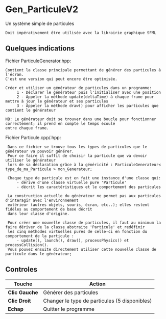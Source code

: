 # Gen_ParticuleV2

  Un système simple de particules
  
    Doit impérativement être utilisée avec la librairie graphique SFML

## Quelques indications

  Fichier ParticuleGenerator.hpp:
  
    Contient la classe principale permettant de générer des particules à l'écran.
    C'est une version qui peut encore être optimisée.

    Créer et utiliser un générateur de particules dans un programme:
         1 - Déclarer le générateur puis l'initialiser avec une position
         2 - Appeler la méthode update(deltaTime) à chaque frame pour mettre à jour le générateur et ses particules
         3 - Appeler la méthode draw() pour afficher les particules que contient le générateur

    NB: Le générateur doit se trouver dans une boucle pour fonctionner correctement; il prend en compte le temps écoulé
    entre chaque frame.
    
  Fichier Particule.cpp/.hpp:
  
     Dans ce fichier se trouve tous les types de particules que le générateur va pouvoir générer.
     Pour ce faire il suffit de choisir la particule que va devoir utiliser le générateur
     lors de sa déclaration grâce à la généricité : ParticuleGenerateur< type_de_ma_Particule > mon_Generateur;

     Chaque type de particule est en fait une instance d'une classe qui: 
         - dérive d'une classe virtuelle pure 'Particule'
         - décrit les caractéristiques et le comportement des particules

     La construction actuelle du générateur ne permet pas aux particules d'interagir avec l'environnement
     extérieur (autres objets, souris, écran, etc..); elles restent fidèles au comportement de base décrit
     dans leur classe d'origine.

     Pour créer une nouvelle classe de particules, il faut au minimum la faire dériver de la classe abstraite 'Particule' et redéfinir
     les cinq méthodes virtuelles pures de celle-ci en fonction du comportement de la particule : 
         - update(), launch(), draw(), processPhysics() et processCollision().
     Vous pouvez ensuite directement utiliser cette nouvelle classe de particule dans le générateur;

## Controles 
|**Touche** | **Action**|
| ------ | ------ |
|**Clic Gauche**| Générer des particules|
|**Clic Droit** | Changer le type de particules (5 disponibles)|
|**Echap**| Quitter le programme |
